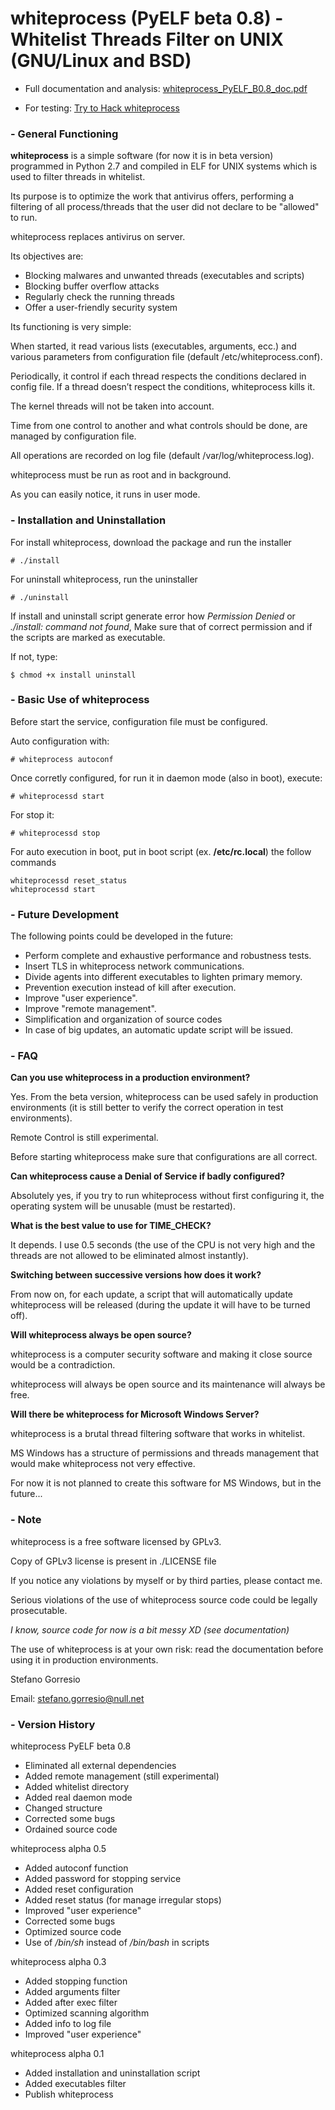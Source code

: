 
# whiteprocess (PyELF beta 0.8) - Whitelist Threads Filter on UNIX (GNU/Linux and BSD)


* Full documentation and analysis:   [whiteprocess\_PyELF\_B0.8\_doc.pdf](http://ciaparath.altervista.org/publish/whiteprocess\_PyELF\_B0.8\_doc.pdf)

* For testing:   [Try to Hack whiteprocess](http://ciaparath.altervista.org/trytohack\_whiteprocess.html)


### - General Functioning

**whiteprocess** is a simple software (for now it is in beta version) programmed in Python 2.7 and compiled in ELF for UNIX systems which is used to filter threads in whitelist.

Its purpose is to optimize the work that antivirus offers, performing a filtering of all process/threads that the user did not declare to be "allowed" to run.

whiteprocess replaces antivirus on server.

Its objectives are:

- Blocking malwares and unwanted threads (executables and scripts)
- Blocking buffer overflow attacks
- Regularly check the running threads
- Offer a user-friendly security system

Its functioning is very simple:

When started, it read various lists (executables, arguments, ecc.) and various parameters from configuration file (default /etc/whiteprocess.conf).

Periodically, it control if each thread respects the conditions declared in config file. If a thread doesn’t respect the conditions, whiteprocess kills it.

The kernel threads will not be taken into account.

Time from one control to another and what controls should be done, are managed by configuration file.

All operations are recorded on log file (default /var/log/whiteprocess.log).

whiteprocess must be run as root and in background.

As you can easily notice, it runs in user mode.


### - Installation and Uninstallation

For install whiteprocess, download the package and run the installer

```
# ./install
```

For uninstall whiteprocess, run the uninstaller

```
# ./uninstall
```


If install and uninstall script generate error how *Permission Denied* or *./install: command not found*, Make sure that of correct permission and if the scripts are marked as executable.

If not, type:

```
$ chmod +x install uninstall
```



### - Basic Use of whiteprocess

Before start the service, configuration file must be configured.

Auto configuration with:

```
# whiteprocess autoconf
```

Once corretly configured, for run it in daemon mode (also in boot), execute:

```
# whiteprocessd start
```

For stop it:

```
# whiteprocessd stop
```

For auto execution in boot, put in boot script (ex. **/etc/rc.local**) the follow commands
```
whiteprocessd reset_status
whiteprocessd start
```

### - Future Development
The following points could be developed in the future:

- Perform complete and exhaustive performance and robustness tests.
- Insert TLS in whiteprocess network communications.
- Divide agents into different executables to lighten primary memory.
- Prevention execution instead of kill after execution.
- Improve "user experience".
- Improve "remote management".
- Simplification and organization of source codes
- In case of big updates, an automatic update script will be issued.

### - FAQ
**Can you use whiteprocess in a production environment?**

Yes. From the beta version, whiteprocess can be used safely in production environments (it is still better to verify the correct operation in test environments).

Remote Control is still experimental.

Before starting whiteprocess make sure that configurations are all correct.

**Can whiteprocess cause a Denial of Service if badly configured?**

Absolutely yes, if you try to run whiteprocess without first configuring it, the operating system will be unusable (must be restarted).

**What is the best value to use for TIME\_CHECK?**

It depends. I use 0.5 seconds (the use of the CPU is not very high and the threads are not allowed to be eliminated almost instantly).

**Switching between successive versions how does it work?**

From now on, for each update, a script that will automatically update whiteprocess will be released (during the update it will have to be turned off).

**Will whiteprocess always be open source?**

whiteprocess is a computer security software and making it close source would be a contradiction.

whiteprocess will always be open source and its maintenance will always be free.

**Will there be whiteprocess for Microsoft Windows Server?**

whiteprocess is a brutal thread filtering software that works in whitelist.

MS Windows has a structure of permissions and threads management that would make whiteprocess not very effective.

For now it is not planned to create this software for MS Windows, but in the future...

### - Note

whiteprocess is a free software licensed by GPLv3.

Copy of GPLv3 license is present in ./LICENSE file


If you notice any violations by myself or by third parties, please contact me.

Serious violations of the use of whiteprocess source code could be legally prosecutable.

*I know, source code for now is a bit messy XD (see documentation)*

The use of whiteprocess is at your own risk: read the documentation before using it in production environments.

Stefano Gorresio

Email: stefano.gorresio@null.net


### - Version History
whiteprocess PyELF beta 0.8

- Eliminated all external dependencies
- Added remote management (still experimental)
- Added whitelist directory
- Added real daemon mode
- Changed structure
- Corrected some bugs
- Ordained source code

whiteprocess alpha 0.5

- Added autoconf function
- Added password for stopping service
- Added reset configuration
- Added reset status (for manage irregular stops)
- Improved "user experience"
- Corrected some bugs
- Optimized source code
- Use of */bin/sh* instead of */bin/bash* in scripts

whiteprocess alpha 0.3

- Added stopping function
- Added arguments filter
- Added after exec filter
- Optimized scanning algorithm
- Added info to log file
- Improved "user experience"

whiteprocess alpha 0.1

- Added installation and uninstallation script
- Added executables filter
- Publish whiteprocess
